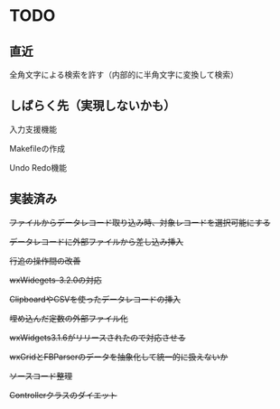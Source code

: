 # TODO

## 直近

全角文字による検索を許す（内部的に半角文字に変換して検索）

## しばらく先（実現しないかも）

入力支援機能

Makefileの作成

Undo Redo機能

## 実装済み

~~ファイルからデータレコード取り込み時、対象レコードを選択可能にする~~

~~データレコードに外部ファイルから差し込み挿入~~

~~行追の操作間の改善~~

~~wxWidegets-3.2.0の対応~~

~~ClipboardやCSVを使ったデータレコードの挿入~~

~~埋め込んだ定数の外部ファイル化~~

~~wxWidgets3.1.6がリリースされたので対応させる~~

~~wxGridとFBParserのデータを抽象化して統一的に扱えないか~~

~~ソースコード整理~~

~~Controllerクラスのダイエット~~


